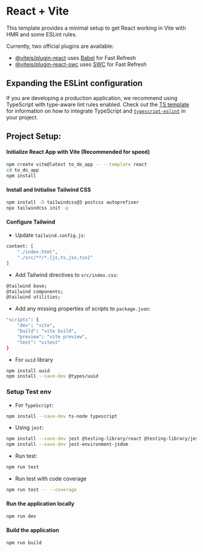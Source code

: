 # React + Vite

This template provides a minimal setup to get React working in Vite with HMR and some ESLint rules.

Currently, two official plugins are available:

- [@vitejs/plugin-react](https://github.com/vitejs/vite-plugin-react/blob/main/packages/plugin-react) uses [Babel](https://babeljs.io/) for Fast Refresh
- [@vitejs/plugin-react-swc](https://github.com/vitejs/vite-plugin-react/blob/main/packages/plugin-react-swc) uses [SWC](https://swc.rs/) for Fast Refresh

## Expanding the ESLint configuration

If you are developing a production application, we recommend using TypeScript with type-aware lint rules enabled. Check out the [TS template](https://github.com/vitejs/vite/tree/main/packages/create-vite/template-react-ts) for information on how to integrate TypeScript and [`typescript-eslint`](https://typescript-eslint.io) in your project.


## Project Setup:
#### Initialize React App with Vite (Recommended for speed)
```bash
npm create vite@latest to_do_app -- --template react
cd to_do_app
npm install
```

#### Install and Initialise Tailwind CSS
```bash
npm install -D tailwindcss@3 postcss autoprefixer
npx tailwindcss init -p
```

#### Configure Tailwind
- Update `tailwind.config.js`:
```bash
content: [
    "./index.html",
    "./src/**/*.{js,ts,jsx,tsx}"
]
```

- Add Tailwind directives to `src/index.css`:
```bash
@tailwind base;
@tailwind components;
@tailwind utilities;
```

- Add any missing properties of scripts to `package.json`:
```bash
"scripts": {
    "dev": "vite",
    "build": "vite build",
    "preview": "vite preview",
    "test": "vitest"
}
```

- For `uuid` library
```bash
npm install uuid
npm install --save-dev @types/uuid
```

### Setup Test env
- For `TypeScript`:
```bash
npm install --save-dev ts-node typescript
```

- Using `jest`:
```bash
npm install --save-dev jest @testing-library/react @testing-library/jest-dom @testing-library/user-event @types/jest ts-jest
npm install --save-dev jest-environment-jsdom
```

- Run test:
```bash
npm run test
```

- Run test with code coverage
```bash
npm run test -- --coverage
```

#### Run the application locally
```bash
npm run dev
```

#### Build the application
```bash
npm run build
```